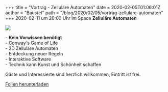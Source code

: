 +++
title = "Vortrag - Zelluläre Automaten"
date = 2020-02-05T01:06:01Z
author = "Baustel"
path = "/blog/2020/02/05/vortrag-zellulare-automaten"
+++
2020-02-11 um 20:00 Uhr im Space **Zelluläre Automaten**  
  
![](https://flipdot.org/blog/uploads/anim.gif)  
  
\- **Kein Vorwissen benötigt**  
\- Conway's Game of Life  
\- 2D Zelluläre Automaten  
\- Entdeckung neuer Regeln  
\- Interaktive Software  
\- Technik kann Kunst und Schönheit schaffen  
  
Gäste und Interessierte sind herzlich willkommen, Eintritt ist frei.  
  
[Folien
herunterladen](https://s.flx.ai/2020/cellular-automata/ "Folien herunterladen")
